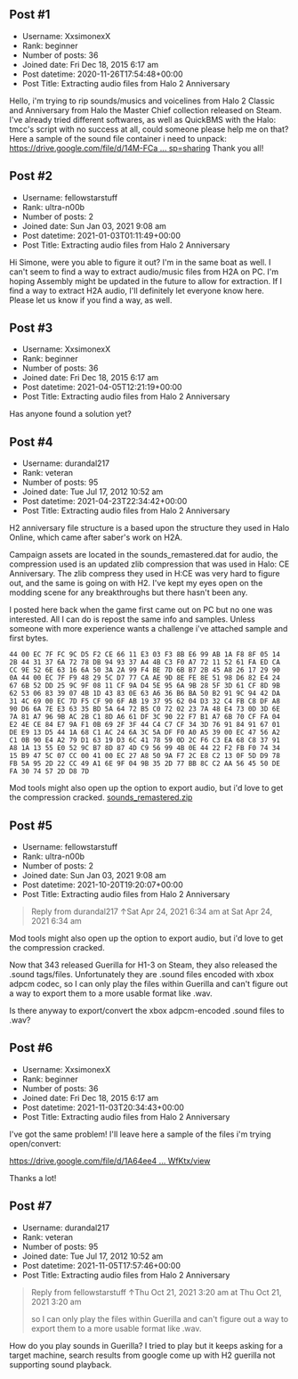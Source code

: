 ## Post #1
- Username: XxsimonexX
- Rank: beginner
- Number of posts: 36
- Joined date: Fri Dec 18, 2015 6:17 am
- Post datetime: 2020-11-26T17:54:48+00:00
- Post Title: Extracting audio files from Halo 2 Anniversary

Hello, i'm trying to rip sounds/musics and voicelines from Halo 2 Classic and Anniversary from Halo the Master Chief collection released on Steam.
I've already tried different softwares, as well as QuickBMS with the Halo: tmcc's script with no success at all, could someone please help me on that?
Here a sample of the sound file container i need to unpack:
[https://drive.google.com/file/d/14M-FCa ... sp=sharing](https://drive.google.com/file/d/14M-FCa-CtwCxAmzmk7gOu1SFl9l0qRz4/view?usp=sharing)
Thank you all!
## Post #2
- Username: fellowstarstuff
- Rank: ultra-n00b
- Number of posts: 2
- Joined date: Sun Jan 03, 2021 9:08 am
- Post datetime: 2021-01-03T01:11:49+00:00
- Post Title: Extracting audio files from Halo 2 Anniversary

Hi Simone, were you able to figure it out? I'm in the same boat as well. I can't seem to find a way to extract audio/music files from H2A on PC. I'm hoping Assembly might be updated in the future to allow for extraction. If I find a way to extract H2A audio, I'll definitely let everyone know here. Please let us know if you find a way, as well.
## Post #3
- Username: XxsimonexX
- Rank: beginner
- Number of posts: 36
- Joined date: Fri Dec 18, 2015 6:17 am
- Post datetime: 2021-04-05T12:21:19+00:00
- Post Title: Extracting audio files from Halo 2 Anniversary

Has anyone found a solution yet?
## Post #4
- Username: durandal217
- Rank: veteran
- Number of posts: 95
- Joined date: Tue Jul 17, 2012 10:52 am
- Post datetime: 2021-04-23T22:34:42+00:00
- Post Title: Extracting audio files from Halo 2 Anniversary

H2 anniversary file structure is a based upon the structure they used in Halo Online, which came after saber's work on H2A. 

Campaign assets are located in the sounds_remastered.dat for audio, the compression used is an updated zlib compression that was used in Halo: CE Anniversary. The zlib compress they used in H:CE was very hard to figure out, and the same is going on with H2. I've kept my eyes open on the modding scene for any breakthroughs but there hasn't been any. 

I posted here back when the game first came out on PC but no one was interested. All I can do is repost the same info and samples. Unless someone with more experience wants a challenge i've attached sample and first bytes. 

```
44 00 EC 7F FC 9C D5 F2 CE 66 11 E3 03 F3 8B E6 99 AB 1A F8 8F 05 14 2B 44 31 37 6A 72 78 DB 94 93 37 A4 4B C3 F0 A7 72 11 52 61 FA ED CA CC 9E 52 6E 63 16 6A 50 3A 2A 99 F4 BE 7D 6B B7 2B 45 A8 26 17 29 90 0A 44 00 EC 7F F9 48 29 5C D7 77 CA AE 9D 8E FE 8E 51 98 D6 82 E4 24 67 6B 52 DD 25 9C 9F 08 11 CF 9A D4 5E 95 6A 9B 28 5F 3D 61 CF 8D 9B 62 53 06 83 39 07 4B 1D 43 83 0E 63 A6 36 B6 BA 50 B2 91 9C 94 42 DA 31 4C 69 00 EC 7D F5 CF 90 6F AB 19 37 95 62 04 D3 32 C4 FB C8 DF A8 90 D6 6A 7E E3 63 35 BD 5A 64 72 B5 C0 72 02 23 7A 48 E4 73 0D 3D 6E 7A 81 A7 96 9B AC 2B C1 8D A6 61 DF 3C 90 22 F7 B1 A7 6B 70 CF FA 04 E2 4E CE 84 E7 9A F1 0B 69 2F 3F 44 C4 C7 CF 34 3D 76 91 84 91 67 01 DE E9 13 D5 44 1A 68 C1 AC 24 6A 3C 5A DF F0 A0 A5 39 00 EC 47 56 A2 C1 0B 90 E4 A2 79 D1 63 19 D3 6C 41 78 59 0D 2C F6 C3 EA 68 C8 37 91 A8 1A 13 55 E0 52 9C B7 8D 87 4D C9 56 99 4B 0E 44 22 F2 FB F0 74 34 15 B9 47 5C 07 CC 00 41 00 EC 27 A8 50 9A F7 2C E8 C2 13 0F 5D D9 78 FB 5A 95 2D 22 CC 49 A1 6E 9F 04 9B 35 2D 77 BB 8C C2 AA 56 45 50 DE FA 30 74 57 2D D8 7D
```


Mod tools might also open up the option to export audio, but i'd love to get the compression cracked.
[sounds_remastered.zip](https://xentaxbackup.github.io/file/19945_sounds_remastered.zip)
## Post #5
- Username: fellowstarstuff
- Rank: ultra-n00b
- Number of posts: 2
- Joined date: Sun Jan 03, 2021 9:08 am
- Post datetime: 2021-10-20T19:20:07+00:00
- Post Title: Extracting audio files from Halo 2 Anniversary

> Reply from durandal217 ↑Sat Apr 24, 2021 6:34 am at Sat Apr 24, 2021 6:34 am
>
> 
Mod tools might also open up the option to export audio, but i'd love to get the compression cracked.

Now that 343 released Guerilla for H1-3 on Steam, they also released the .sound tags/files. Unfortunately they are .sound files encoded with xbox adpcm codec, so I can only play the files within Guerilla and can't figure out a way to export them to a more usable format like .wav. 

Is there anyway to export/convert the xbox adpcm-encoded .sound files to .wav?
## Post #6
- Username: XxsimonexX
- Rank: beginner
- Number of posts: 36
- Joined date: Fri Dec 18, 2015 6:17 am
- Post datetime: 2021-11-03T20:34:43+00:00
- Post Title: Extracting audio files from Halo 2 Anniversary

I've got the same problem!
I'll leave here a sample of the files i'm trying open/convert:

[https://drive.google.com/file/d/1A64ee4 ... WfKtx/view](https://drive.google.com/file/d/1A64ee4QGoKURwZM-GQbEdfZCAGwWfKtx/view)

Thanks a lot!
## Post #7
- Username: durandal217
- Rank: veteran
- Number of posts: 95
- Joined date: Tue Jul 17, 2012 10:52 am
- Post datetime: 2021-11-05T17:57:46+00:00
- Post Title: Extracting audio files from Halo 2 Anniversary

> Reply from fellowstarstuff ↑Thu Oct 21, 2021 3:20 am at Thu Oct 21, 2021 3:20 am
>
> so I can only play the files within Guerilla and can't figure out a way to export them to a more usable format like .wav.

How do you play sounds in Guerilla? I tried to play but it keeps asking for a target machine, search results from google come up with H2 guerilla not supporting sound playback.
